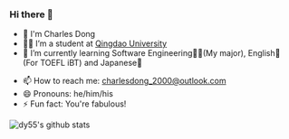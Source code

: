 ### Hi there 👋

- 🧑 I'm Charles Dong
- 👨‍🎓 I’m a student at [Qingdao University](https://www.qdu.edu.cn/)
- 🌱 I’m currently learning Software Engineering👩‍💻(My major), English🗽(For TOEFL iBT) and Japanese🎎
<!--
- 👯 I’m looking to collaborate on ...
- 🤔 I’m looking for help with ...
- 💬 Ask me about ...
-->
- 📫 How to reach me: charlesdong_2000@outlook.com
- 😄 Pronouns: he/him/his
- ⚡ Fun fact: You're fabulous!

![dy55's github stats](https://github-readme-stats.vercel.app/api?username=chardon55&show_icons=true&theme=tokyonight)
